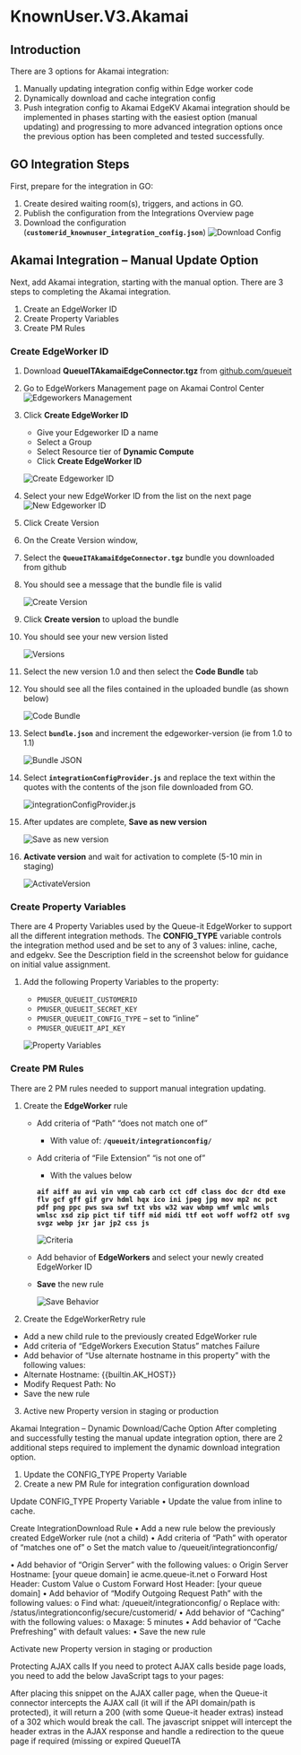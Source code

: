# KnownUser.V3.Akamai
## Introduction
There are 3 options for Akamai integration:
1.	Manually updating integration config within Edge worker code
1.	Dynamically download and cache integration config
1.	Push integration config to Akamai EdgeKV
Akamai integration should be implemented in phases starting with the easiest option (manual updating) and progressing to more advanced integration options once the previous option has been completed and tested successfully.
## GO Integration Steps
First, prepare for the integration in GO:
1.	Create desired waiting room(s), triggers, and actions in GO. 
1.	Publish the configuration from the Integrations Overview page
1.	Download the configuration (**`customerid_knownuser_integration_config.json`**)
![Download Config](Screenshots/DownloadConfig.jpg) 
## Akamai Integration – Manual Update Option
Next, add Akamai integration, starting with the manual option. There are 3 steps to completing the Akamai integration.
1.	Create an EdgeWorker ID
1.	Create Property Variables
1.	Create PM Rules
### Create EdgeWorker ID
1.	Download **QueueITAkamaiEdgeConnector.tgz** from [github.com/queueit](https://github.com/queueit)
1.	Go to EdgeWorkers Management page on Akamai Control Center
    ![Edgeworkers Management](Screenshots/EdgeworkerMgmt.jpg)

1.	Click **Create EdgeWorker ID**
    *	Give your Edgeworker ID a name
    *	Select a Group
    *	Select Resource tier of **Dynamic Compute**
    *	Click **Create EdgeWorker ID**

    ![Create Edgeworker ID](Screenshots/CreateEdgeworkerID.jpg)

4.	Select your new EdgeWorker ID from the list on the next page
![New Edgeworker ID](Screenshots/NewEdgeworkerID.jpg) 

1.	Click Create Version
1.	On the Create Version window, 
1.	Select the **`QueueITAkamaiEdgeConnector.tgz`** bundle you downloaded from github
1.	You should see a message that the bundle file is valid

    ![Create Version](Screenshots/CreateVersion.jpg)
 
9.	Click **Create version** to upload the bundle
10.	You should see your new version listed

    ![Versions](Screenshots/Versions.jpg)

11.	Select the new version 1.0 and then select the **Code Bundle** tab
12.	You should see all the files contained in the uploaded bundle (as shown below)

    ![Code Bundle](Screenshots/CodeBundle.jpg)
 
13.	Select **`bundle.json`** and increment the edgeworker-version (ie from 1.0 to 1.1)

    ![Bundle JSON](Screenshots/BundleJSON.jpg)
 
14.	Select **`integrationConfigProvider.js`** and replace the text within the quotes with the contents of the json file downloaded from GO.

    ![integrationConfigProvider.js](Screenshots/IntegrationConfig.jpg)

15.	After updates are complete, **Save as new version**
 
    ![Save as new version](Screenshots/SaveasNewVersion.jpg)

16.	**Activate version** and wait for activation to complete (5-10 min in staging)
 
    ![ActivateVersion](Screenshots/ActivateVersion.jpg)

### Create Property Variables
There are 4 Property Variables used by the Queue-it EdgeWorker to support all the different integration methods.  The **CONFIG_TYPE** variable controls the integration method used and be set to any of 3 values: inline, cache, and edgekv.  See the Description field in the screenshot below for guidance on initial value assignment.

1.	Add the following Property Variables to the property:
    *	`PMUSER_QUEUEIT_CUSTOMERID`
    *	`PMUSER_QUEUEIT_SECRET_KEY`
    *	`PMUSER_QUEUEIT_CONFIG_TYPE` – set to “inline”
    *	`PMUSER_QUEUEIT_API_KEY`

    ![Property Variables](Screenshots/PropertyVariables.jpg)

### Create PM Rules
There are 2 PM rules needed to support manual integration updating. 

1.	Create the **EdgeWorker** rule
    *	Add criteria of “Path” “does not match one of” 
        *	With value of:  **`/queueit/integrationconfig/`**
    *	Add criteria of “File Extension” “is not one of”
        *	With the values below

        **`aif aiff au avi vin vmp cab carb cct cdf class doc dcr dtd exe flv gcf gff gif grv hdml hqx ico ini jpeg jpg mov mp2 nc pct pdf png ppc pws swa swf txt vbs w32 wav wbmp wmf wmlc wmls wmlsc xsd zip pict tif tiff mid midi ttf eot woff woff2 otf svg svgz webp jxr jar jp2 css js`**

        ![Criteria](Screenshots/Criteria.jpg)

    *	Add behavior of **EdgeWorkers** and select your newly created EdgeWorker ID
    *	**Save** the new rule

        ![Save Behavior](Screenshots/SaveBehavior.jpg)

2.	Create the EdgeWorkerRetry rule
*	Add a new child rule to the previously created EdgeWorker rule
*	Add criteria of “EdgeWorkers Execution Status” matches Failure
*	Add behavior of “Use alternate hostname in this property” with the following values: 
*	Alternate Hostname: {{builtin.AK_HOST}}
*	Modify Request Path: No
*	Save the new rule
 
3.	Active new Property version in staging or production
 
Akamai Integration – Dynamic Download/Cache Option
After completing and successfully testing the manual update integration option, there are 2 additional steps required to implement the dynamic download integration option.
1.	Update the CONFIG_TYPE Property Variable 
2.	Create a new PM Rule for integration configuration download
 
Update CONFIG_TYPE Property Variable
•	Update the value from inline to cache.
 
Create IntegrationDownload Rule
•	Add a new rule below the previously created EdgeWorker rule (not a child)
•	Add criteria of “Path” with operator of “matches one of”
o	Set the match value to /queueit/integrationconfig/

 

•	Add behavior of “Origin Server” with the following values:
o	Origin Server Hostname: [your queue domain] ie acme.queue-it.net
o	Forward Host Header: Custom Value
o	Custom Forward Host Header: [your queue domain]
•	Add behavior of “Modify Outgoing Request Path” with the following values:
o	Find what: /queueit/integrationconfig/
o	Replace with: /status/integrationconfig/secure/customerid/
•	Add behavior of “Caching” with the following values:
o	Maxage: 5 minutes
•	Add behavior of “Cache Prefreshing” with default values:
•	Save the new rule

 
 
Activate new Property version in staging or production
  


Protecting AJAX calls
If you need to protect AJAX calls beside page loads, you need to add the below JavaScript tags to your pages:
<script src="//static.queue-it.net/script/queueclient.min.js"></script>
<script
  data-queueit-spa=”true”
  data-queueit-intercept-domain="{YOUR_API_DOMAIN}"
  data-queueit-intercept="true"
  data-queueit-c="{YOUR_CUSTOMER_ID}"
  src="//static.queue-it.net/script/queueconfigloader.min.js">
</script>

After placing this snippet on the AJAX caller page, when the Queue-it connector intercepts the AJAX call (it will if the API domain/path is protected), it will return a 200 (with some Queue-it header extras) instead of a 302 which would break the call.  The javascript snippet will intercept the header extras in the AJAX response and handle a redirection to the queue page if required (missing or expired QueueITA
